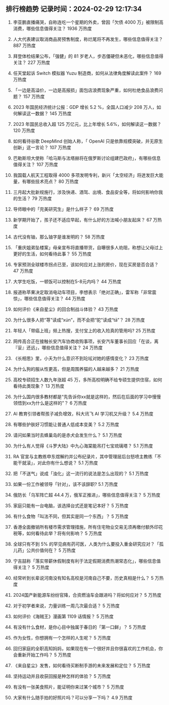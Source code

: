 
## 排行榜趋势 记录时间：2024-02-29 12:17:34
  
  1. 李亚鹏直播痛哭，自称连吃一个星期的外卖，曾因「欠债 4000 万」被限制高消费，哪些信息值得关注？ 1936 万热度
    
  2. 人大代表建议取消商品房预售制度，称烂尾将不再发生，哪些信息值得关注？ 887 万热度
    
  3. 拜登体检结果公布，「强健」的 81 岁老人，步态僵硬但未恶化，哪些信息值得关注？ 227 万热度
    
  4. 任天堂起诉 Switch 模拟器 Yuzu 制造商，如何从法律角度解读此案件？ 169 万热度
    
  5. 「一边是高溢价，一边是高报损」面包店浪费现象严重，如何杜绝食品浪费问题？ 157 万热度
    
  6. 2023 年国民经济统计公报：GDP 增长 5.2 %，全国人口减少 208 万人，如何解读这一数据？ 145 万热度
    
  7. 2023 年国民总收入超 125 万亿元，比上年增长 5.6%，如何解读这一数据？ 120 万热度
    
  8. 如何看待谷歌 DeepMind 创始人称，「 OpenAI 只是依靠规模突破，并无原生创新」这一言论？ 107 万热度
    
  9. 巴勒斯坦大使称「哈马斯与法塔赫将在俄罗斯讨论组建巴政府」，有哪些信息值得关注？ 107 万热度
    
  10. 我国载人航天工程取得 4000 多项发明专利，新兴「太空经济」将迸发巨大能量，有哪些技术亮点？ 80 万热度
    
  11. 三月起大批新规施行，涉及快递、酒驾、出境、食品安全等，将如何影响你我的生活？ 79 万热度
    
  12. 导师眼中的「完美研究生」是什么样子？ 69 万热度
    
  13. 新学期开始了，孩子还不适应早起，有什么好的方法喊小朋友起床？ 67 万热度
    
  14. 古代没有铀，那么铀字是谁发明的？ 58 万热度
    
  15. 「重庆姐弟坠楼案」母亲宣布将直播带货，自曝很多人劝阻，称想让父母过上更好的生活，如何看待此事？ 55 万热度
    
  16. 专家预测全球楼市拐点已至，该如何应对上涨的房价，现在买房是否合适？ 47 万热度
    
  17. 大学生吃饭，一顿饭可以控制在5-8元内吗？ 44 万热度
    
  18. 报道称苹果决定取消电动车项目，李想表示「绝对正确」，雷军称「非常震惊」，哪些信息值得关注？ 44 万热度
    
  19. 如何评价《来自星尘》的回合制战斗体验？ 43 万热度
    
  20. 为什么很多人把“荨”读成“xún”，而不会把“驼”读成“tā”？ 28 万热度
    
  21. 年轻人「带癌上班」频上热搜，支付宝上的收入险真的管用吗? 25 万热度
    
  22. 网传高合正在接触长安汽车协商收购事项，长安汽车董事长回应「在谈，离『妥』还远」，哪些信息值得关注？ 24 万热度
    
  23. 《长相思》里，小夭为什么意识不到玱玹对她的感情变化？ 23 万热度
    
  24. 为什么狗的服从性更高，但是周围养猫的人越来越多？ 21 万热度
    
  25. 高校专硕招生人数九年涨超 45 万，多所高校明确不给专硕生提供住宿，如何看待此类现象？ 13 万热度
    
  26. 为什么国内很多教材都是“先告诉你xx就是这样的，然后在后面的学习中慢慢领悟到xx为什么是这样的”？ 6 万热度
    
  27. AI 教育引领者帮孩子减负增效，科大讯飞 AI 学习机又升级？ 5.4 万热度
    
  28. 有哪些护肤好习惯能让普通人低成本变美？ 5.2 万热度
    
  29. 请问如果当时去蜂巢岛的是赤犬会发生什么？ 5.1 万热度
    
  30. 为什么有人觉得《斗罗大陆》中九心海棠能吊打七宝琉璃塔？ 5.1 万热度
    
  31. RA 官宣与主教练申东煜解约并公布纪录片，其中管理层后台怒喷主教练「不能干就滚」，对此你有什么想说？ 5.1 万热度
    
  32. 把「不送气」说成「浊化」这一流行的说法是怎么出现的？ 5.1 万热度
    
  33. 如果一份工作被领导「针对」，该不该辞职? 5.1 万热度
    
  34. 俄防长「乌军阵亡超 44.4 万，俄军正推进」，哪些信息值得关注？ 5 万热度
    
  35. 家庭只能有一台电脑，该选择台式还是笔记本好？ 5 万热度
    
  36. 有什么食物「叫法不同，但其实是同一个东西」？ 5 万热度
    
  37. 香港全面撤销所有楼市需求管理措施，所有住宅物业交易无须再缴付额外印花税等，如何看待此举？将有何影响？ 5 万热度
    
  38. 全球只有不到 5% 的罕见病有药可医，人类为什么要投入重金研究应对？「孤儿药」公共价值何在？ 5 万热度
    
  39. 宁吉喆称「落实带薪休假制度有利于法定假期消费热潮常态化」，哪些信息值得关注？ 5 万热度
    
  40. 经常听到长辈说河南没有知名高校是河南自己不要，历史真相是什么？ 5 万热度
    
  41. 2024国产新能源车纷纷官降，合资燃油车会跟进吗？将如何应对？ 5 万热度
    
  42. 对于初学者来说，力量训练一周几次最合适？ 5 万热度
    
  43. 如何评价《海贼王》漫画第 1109 话情报？ 5 万热度
    
  44. 有没有什么食材，是你心目中独属于春日的「第一口鲜」？ 5 万热度
    
  45. 作为女性，你想拥有一个怎样的人生呢？ 5 万热度
    
  46. 回归家庭的全职高知妈妈，如果现在有一个很好并且你很喜欢的工作机会，你会重新开始工作吗？ 5 万热度
    
  47. 《来自星尘》发售，如何看待买断制手游的未来发展和定位？ 5 万热度
    
  48. 坚持运动并且收获回报是种怎样的体验？ 5 万热度
    
  49. 有没有一张美食照片，能证明你来过某个城市？ 5 万热度
    
  50. 大家有什么随手拍的好照片吗？可以分享一下吗？ 4.9 万热度
    